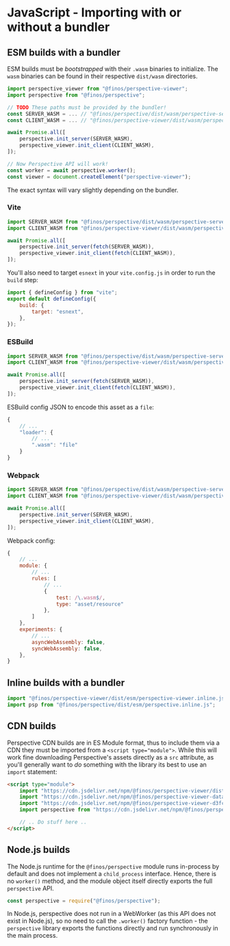# JavaScript - Importing with or without a bundler

## ESM builds with a bundler

ESM builds must be _bootstrapped_ with their `.wasm` binaries to initialize. The
`wasm` binaries can be found in their respective `dist/wasm` directories.

```javascript
import perspective_viewer from "@finos/perspective-viewer";
import perspective from "@finos/perspective";

// TODO These paths must be provided by the bundler!
const SERVER_WASM = ... // "@finos/perspective/dist/wasm/perspective-server.wasm"
const CLIENT_WASM = ... // "@finos/perspective-viewer/dist/wasm/perspective-viewer.wasm"

await Promise.all([
    perspective.init_server(SERVER_WASM),
    perspective_viewer.init_client(CLIENT_WASM),
]);

// Now Perspective API will work!
const worker = await perspective.worker();
const viewer = document.createElement("perspective-viewer");
```

The exact syntax will vary slightly depending on the bundler.

### Vite

```javascript
import SERVER_WASM from "@finos/perspective/dist/wasm/perspective-server.wasm?url";
import CLIENT_WASM from "@finos/perspective-viewer/dist/wasm/perspective-viewer.wasm?url";

await Promise.all([
    perspective.init_server(fetch(SERVER_WASM)),
    perspective_viewer.init_client(fetch(CLIENT_WASM)),
]);
```

You'll also need to target `esnext` in your `vite.config.js` in order to run the
`build` step:

```javascript
import { defineConfig } from "vite";
export default defineConfig({
    build: {
        target: "esnext",
    },
});
```

### ESBuild

```javascript
import SERVER_WASM from "@finos/perspective/dist/wasm/perspective-server.wasm";
import CLIENT_WASM from "@finos/perspective-viewer/dist/wasm/perspective-viewer.wasm";

await Promise.all([
    perspective.init_server(fetch(SERVER_WASM)),
    perspective_viewer.init_client(fetch(CLIENT_WASM)),
]);
```

ESBuild config JSON to encode this asset as a `file`:

```javascript
{
    // ...
    "loader": {
        // ...
        ".wasm": "file"
    }
}
```

### Webpack

```javascript
import SERVER_WASM from "@finos/perspective/dist/wasm/perspective-server.wasm";
import CLIENT_WASM from "@finos/perspective-viewer/dist/wasm/perspective-viewer.wasm";

await Promise.all([
    perspective.init_server(SERVER_WASM),
    perspective_viewer.init_client(CLIENT_WASM),
]);
```

Webpack config:

```javascript
{
    // ...
    module: {
        // ...
        rules: [
            // ...
            {
                test: /\.wasm$/,
                type: "asset/resource"
            },
        ]
    },
    experiments: {
        // ...
        asyncWebAssembly: false,
        syncWebAssembly: false,
    },
}
```

## Inline builds with a bundler <!-- How to -->

```javascript
import "@finos/perspective-viewer/dist/esm/perspective-viewer.inline.js";
import psp from "@finos/perspective/dist/esm/perspective.inline.js";
```

## CDN builds <!-- How to -->

Perspective CDN builds are in ES Module format, thus to include them via a CDN
they must be imported from a `<script type="module">`. While this will work fine
downloading Perspective's assets directly as a `src` attribute, as you'll
generally want to _do_ something with the library its best to use an `import`
statement:

```html
<script type="module">
    import "https://cdn.jsdelivr.net/npm/@finos/perspective-viewer/dist/cdn/perspective-viewer.js";
    import "https://cdn.jsdelivr.net/npm/@finos/perspective-viewer-datagrid/dist/cdn/perspective-viewer-datagrid.js";
    import "https://cdn.jsdelivr.net/npm/@finos/perspective-viewer-d3fc/dist/cdn/perspective-viewer-d3fc.js";
    import perspective from "https://cdn.jsdelivr.net/npm/@finos/perspective/dist/cdn/perspective.js";

    // .. Do stuff here ..
</script>
```

## Node.js builds

The Node.js runtime for the `@finos/perspective` module runs in-process by
default and does not implement a `child_process` interface. Hence, there is no
`worker()` method, and the module object itself directly exports the full
`perspective` API.

```javascript
const perspective = require("@finos/perspective");
```

In Node.js, perspective does not run in a WebWorker (as this API does not exist
in Node.js), so no need to call the `.worker()` factory function - the
`perspective` library exports the functions directly and run synchronously in
the main process.
